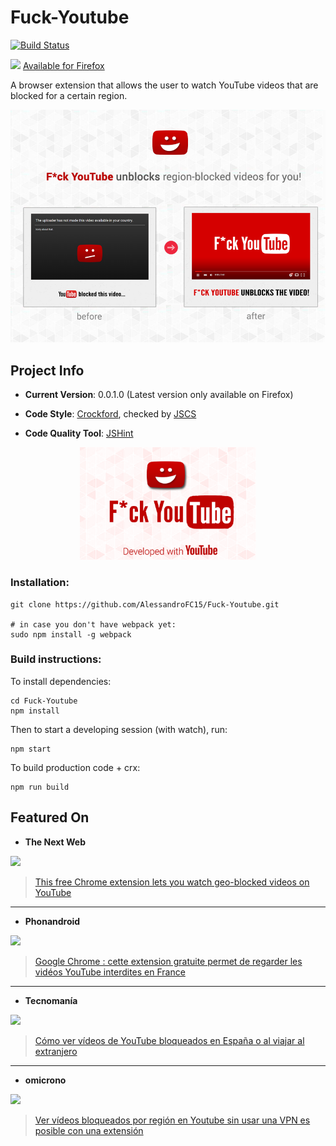 # Fuck-Youtube 

[![Build Status](https://travis-ci.org/AlessandroFC15/Fuck-Youtube.svg?branch=master)](https://travis-ci.org/AlessandroFC15/Fuck-Youtube) 

<p><img width="20" src="https://ffp4g1ylyit3jdyti1hqcvtb-wpengine.netdna-ssl.com/firefox/files/2017/12/firefox-logo-300x310.png"> <a href="https://addons.mozilla.org/en-US/firefox/addon/f-ck-youtube/">Available for Firefox</a></p>

A browser extension that allows the user to watch YouTube videos that are blocked for a certain region.

<p align="center">
  <img width="600" src="https://raw.githubusercontent.com/AlessandroFC15/Fuck-Youtube/master/assets/pictures/tiles/920x680/920x680.png">
</p>

## Project Info

- **Current Version**: 0.0.1.0 (Latest version only available on Firefox)

- **Code Style**: [Crockford](http://javascript.crockford.com/code.html), checked by [JSCS](http://jscs.info/)

- **Code Quality Tool**: [JSHint](http://jshint.com/about/)

<p align="center">
  <img height="180" src="https://github.com/AlessandroFC15/Fuck-Youtube/blob/master/assets/pictures/tiles/ideia4.png?raw=true">
</p>

### Installation:

    git clone https://github.com/AlessandroFC15/Fuck-Youtube.git

    # in case you don't have webpack yet:
    sudo npm install -g webpack

### Build instructions:

To install dependencies:

    cd Fuck-Youtube
    npm install

Then to start a developing session (with watch), run:

    npm start

To build production code + crx:

    npm run build

## Featured On

- **The Next Web**

<a href="https://thenextweb.com/google/2017/11/29/chrome-google-youtube-region-video/"><img height="40" src="https://thenextweb.com/wp-content/themes/cyberdelia/assets/img/logo-tnw-white.svg"></a>

> <a href="https://thenextweb.com/google/2017/11/29/chrome-google-youtube-region-video/">This free Chrome extension lets you watch geo-blocked videos on YouTube</a>

-----

- **Phonandroid**

<a href="http://www.phonandroid.com/google-chrome-extension-gratuite-permet-regarder-videos-youtube-interdites-france.html/"><img height="40" src="https://pbs.twimg.com/profile_images/756458420652347392/A9jW0Qiy.jpg"></a>

> <a href="http://www.phonandroid.com/google-chrome-extension-gratuite-permet-regarder-videos-youtube-interdites-france.html">Google Chrome : cette extension gratuite permet de regarder les vidéos YouTube interdites en France</a>

-----

- **Tecnomanía**

<a href="https://tecnomania.com.ve/index.php/2017/11/29/como-ver-videos-de-youtube-bloqueados-en-espana-o-al-viajar-al-extranjero/"><img height="40" src="https://tecnomania.com.ve/wp-content/uploads/2017/07/tecnomania-logo-02.png"></a>

> <a href="https://tecnomania.com.ve/index.php/2017/11/29/como-ver-videos-de-youtube-bloqueados-en-espana-o-al-viajar-al-extranjero/">Cómo ver vídeos de YouTube bloqueados en España o al viajar al extranjero</a>

-----

- **omicrono**

<a href="http://omicrono.elespanol.com/2017/11/ver-videos-bloqueados-en-youtube/"><img height="40" src="http://omicrono.elespanol.com/wp-content/themes/Omicrono/images/logo.png"></a>

> <a href="http://omicrono.elespanol.com/2017/11/ver-videos-bloqueados-en-youtube/">Ver vídeos bloqueados por región en Youtube sin usar una VPN es posible con una extensión</a>




